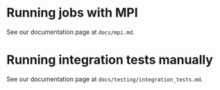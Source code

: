 # Running jobs with MPI

See our documentation page at `docs/mpi.md`.

# Running integration tests manually

See our documentation page at `docs/testing/integration_tests.md`.
